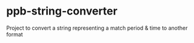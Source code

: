 # ppb-string-converter
Project to convert a string representing a match period &amp; time to another format
